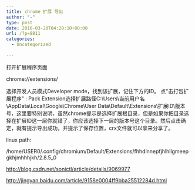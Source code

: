 ```yaml
---
title: chrome 扩展 导出
author: "-"
type: post
date: 2016-03-20T04:20:10+00:00
url: /?p=8811
categories:
  - Uncategorized

---
```

打开扩展程序页面
  
chrome://extensions/
  
选择开发人员模式Developer mode，找到该扩展，记住下方的ID。 点"击打包扩展程序" :  Pack Extension选择扩展路径C:\Users\当前用户名\AppData\Local\Google\Chrome\User Data\Default\Extensions\扩展ID\版本号，这里要特别说明，虽然chrome提示是选择扩展根目录，但是如果你把目录选择在扩展ID这一层你就错了，你应该选择下一层的版本号这个目录。然后点击确定，就有提示导出成功，并提示了保存位置，crx文件就可以拿来分享了。

linux path:
  
/home/USER0/.config/chromium/Default/Extensions/fhhdlnnepfjhlhilgmeepgkhjmhhhjkh/2.8.5_0

http://blog.csdn.net/sonictl/article/details/9069977

http://jingyan.baidu.com/article/9158e0004ff9bba25512284d.html